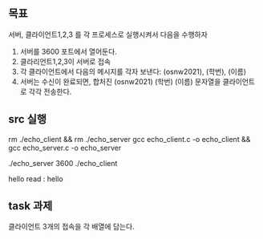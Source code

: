 ## 목표

서버, 클라이언트1,2,3 를 각 프로세스로 실행시켜서 다음을 수행하자

1. 서버를 3600 포트에서 열어둔다.
2. 클라리언트1,2,3이 서버로 접속
3. 각 클라이언트에서 다음의 메시지를 각자 보낸다: (osnw2021), (학번), (이름)
4. 서버는 수신이 완료되면, 합처진 (osnw2021) (학번) (이름) 문자열을 클라이언트로 각각 전송한다.

## src 실행

rm ./echo_client && rm ./echo_server
gcc echo_client.c -o echo_client && gcc echo_server.c -o echo_server

./echo_server 3600
./echo_client

hello
read : hello

## task 과제

클라이언트 3개의 접속을 각 배열에 담는다.
